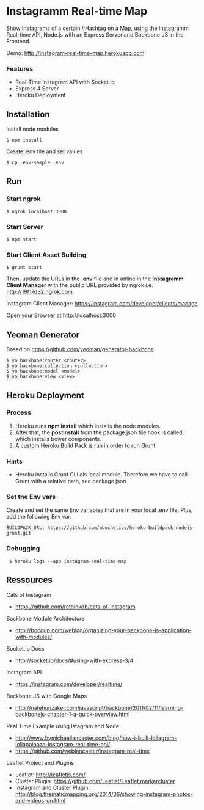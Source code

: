 # Instagramm Real-time Map

Show Instagrams of a certain #Hashtag on a Map, using the Instagramm Real-time API, Node.js with an Express Server and Backbone JS in the Frontend.

Demo: http://instagram-real-time-map.herokuapp.com

### Features
- Real-Time Instagram API with Socket.io
- Express 4 Server
- Heroku Deployment

## Installation

Install node modules

	$ npm install

Create .env file and set values

	$ cp .env-sample .env


## Run

### Start ngrok
	$ ngrok localhost:3000

### Start Server
	$ npm start

### Start Client Asset Building
	$ grunt start

Then, update the URLs in the __.env__ file and in online in the __Instagramm Client Manager__ with the public URL provided by ngrok i.e. http://19f17d32.ngrok.com

Instagram Client Manager: https://instagram.com/developer/clients/manage

Open your Browser at http://localhost:3000

## Yeoman Generator

Based on https://github.com/yeoman/generator-backbone

	$ yo backbone:router <router>
	$ yo backbone:collection <collection>
	$ yo backbone:model <model>
	$ yo backbone:view <view>


## Heroku Deployment

### Process

1. Heroku runs __npm install__ which installs the node modules. 
2. After that, the __postinstall__ from the package.json file hook is called, which installs bower components.
3. A custom Heroku Build Pack is run in order to run Grunt

### Hints

- Heroku installs Grunt CLI als local module. Therefore we have to call Grunt with a relative path, see package.json

### Set the Env vars

Create and set the same Env variables that are in your local .env file. Plus, add the following Env var:

	BUILDPACK_URL: https://github.com/mbuchetics/heroku-buildpack-nodejs-grunt.git

### Debugging

	 $ heroku logs --app instagram-real-time-map


## Ressources

Cats of Instagram
- https://github.com/rethinkdb/cats-of-instagram

Backbone Module Architecture 
- http://bocoup.com/weblog/organizing-your-backbone-js-application-with-modules/

Socket.io Docs
- http://socket.io/docs/#using-with-express-3/4

Instagram API
- https://instagram.com/developer/realtime/

Backbone JS with Google Maps
- http://natehunzaker.com/javascript/backbone/2011/02/11/learning-backbonejs-chapter-1-a-quick-overview.html

Real Time Example using Istagram and Node
- http://www.bymichaellancaster.com/blog/how-i-built-lollagram-lollapalooza-instagram-real-time-api/
- https://github.com/weblancaster/instagram-real-time

Leaflet Project and Plugins
- Leaflet: http://leafletjs.com/
- Cluster Plugin: https://github.com/Leaflet/Leaflet.markercluster
- Instagram and Cluster Plugin: http://blog.thematicmapping.org/2014/06/showing-instagram-photos-and-videos-on.html
